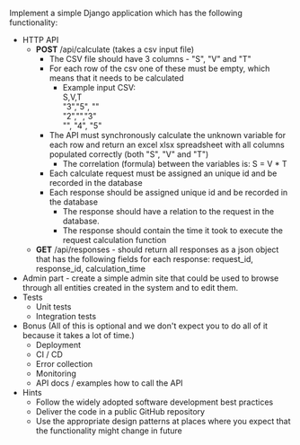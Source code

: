 
Implement a simple Django application which has the following functionality:
- HTTP API 
  - **POST** /api/calculate (takes a csv input file)
    - The CSV file should have 3 columns - "S", "V" and "T"
    - For each row of the csv one of these must be empty, which means that it needs to be calculated
      - Example input CSV: <br/>
        S,V,T <br/>
        "3","5", "" <br/>
        "2","","3" <br/>
        "", "4", "5" <br/>
    - The API must synchronously calculate the unknown variable for each row and return an excel xlsx spreadsheet with all columns populated correctly (both "S", "V" and "T")
      - The correlation (formula) between the variables is: S = V * T
    - Each calculate request must be assigned an unique id and be recorded in the database 
    - Each response should be assigned unique id and be recorded in the database
      - The response should have a relation to the request in the database.
      - The response should contain the time it took to execute the request calculation function 
  - **GET** /api/responses - should return all responses as a json object that has the following fields for each response: request_id, response_id, calculation_time
- Admin part - create a simple admin site that could be used to browse through all entities created in the system and to edit them.
- Tests
  - Unit tests
  - Integration tests 
- Bonus (All of this is optional and we don't expect you to do all of it because it takes a lot of time.)
  - Deployment
  - CI / CD
  - Error collection
  - Monitoring
  - API docs / examples how to call the API
- Hints
  - Follow the widely adopted software development best practices
  - Deliver the code in a public GitHub repository
  - Use the appropriate design patterns at places where you expect that the functionality might change in future
